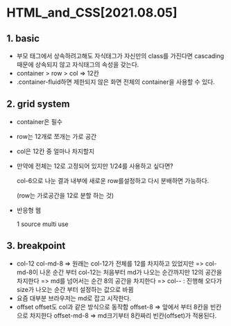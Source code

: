 # HTML_and_CSS[2021.08.05]

## 1. basic

- 부모 태그에서 상속하려고해도 자식태그가 자신만의 class를 가진다면 cascading때문에 상속되지 않고 자식태그의 속성을 갖는다.
- container > row > col => 12칸
- .container-fluid하면 제한되지 않은 화면 전체의 container을 사용할 수 있다.

## 2. grid system

- container은 필수

- row는 12개로 쪼개는 가로 공간

- col은 12칸 중 얼마나 차지할지

- 만약에 전체는 12로 고정되어 있지만 1/24를 사용하고 싶다면?

  col-6으로 나눈 결과 내부에 새로운 row를설정하고 다시 분배하면 가능하다.

  (row는 가로공간을 12로 분할 하는 것)

- 반응형 웹

  1 source multi use

## 3. breakpoint

- col-12 col-md-8
  => 원래는 col-12가 전체를 12를 차지하고 있었지만
  => col-md-8이 나온 순간 부터 col-12는 처음부터 md가 나오는 순간까지만 12의 공간을 차지한다
  => md를 넘어서는 순간 8의 공간을 차지한다
  => col-<size>-<num> : 진행해 오다가 size가 나오는 순간 부터 설정하는 값으로 바뀜
- 요즘 대부분 브라우저는 md로 잡고 시작한다.
- offset
  offset도 col과 같은 방식으로 동작함
  offset-8 => 앞에서 부터 8칸을 빈칸으로 차지한다
  offset-md-8 => md크기부터 8칸짜리 빈칸(offset)가 적용된다. 
